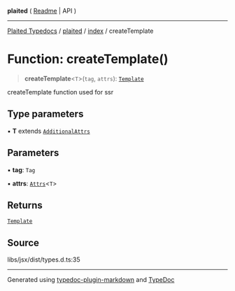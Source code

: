 **plaited** ( [Readme](../../README.md) \| API )

***

[Plaited Typedocs](../../../modules.md) / [plaited](../../modules.md) / [index](../README.md) / createTemplate

# Function: createTemplate()

> **createTemplate**\<`T`\>(`tag`, `attrs`): [`Template`](../type-aliases/Template.md)

createTemplate function used for ssr

## Type parameters

▪ **T** extends [`AdditionalAttrs`](../interfaces/AdditionalAttrs.md)

## Parameters

▪ **tag**: `Tag`

▪ **attrs**: [`Attrs`](../type-aliases/Attrs.md)\<`T`\>

## Returns

[`Template`](../type-aliases/Template.md)

## Source

libs/jsx/dist/types.d.ts:35

***

Generated using [typedoc-plugin-markdown](https://www.npmjs.com/package/typedoc-plugin-markdown) and [TypeDoc](https://typedoc.org/)

